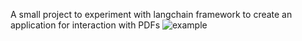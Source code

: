 A small project to experiment with langchain framework to create an application for interaction with PDFs 
![example ](https://github.com/Pankhil07/langchain-llm-app/assets/66252579/76ae826e-4909-402c-9fcc-46573f65c5b4)
